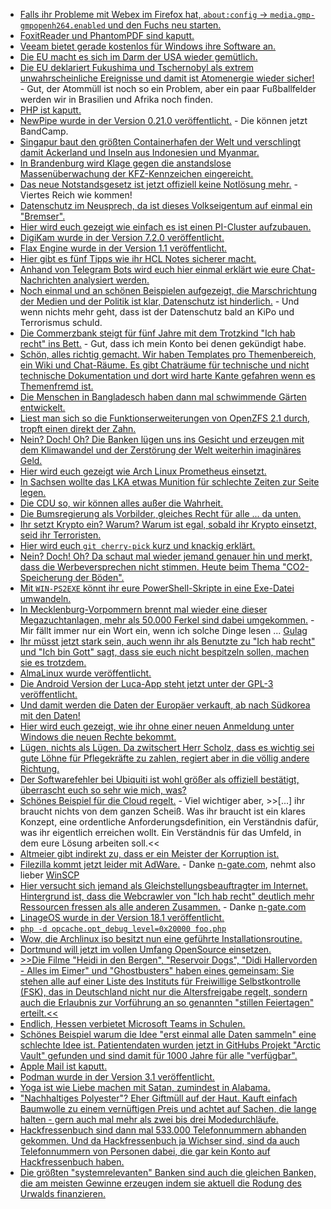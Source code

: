 * [Falls ihr Probleme mit Webex im Firefox hat, `about:config` -> `media.gmp-gmpopenh264.enabled` und den Fuchs neu starten.](https://odoepner.wordpress.com/2021/03/27/webex-web-client-in-firefox/)
* [FoxitReader und PhantomPDF sind kaputt.](https://www.borncity.com/blog/2021/03/28/schwachstellen-in-foxit-reader-und-phantom-pdf/)
* [Veeam bietet gerade kostenlos für Windows ihre Software an.](http://blog.nashcom.de/nashcomblog.nsf/dx/free-windows-workstation-backup-from-veeam.htm)
* [Die EU macht es sich im Darm der USA wieder gemütlich.](https://blog.fefe.de/?ts=9e9f10cb)
* [Die EU deklariert Fukushima und Tschernobyl als extrem unwahrscheinliche Ereignisse und damit ist Atomenergie wieder sicher!](https://blog.fefe.de/?ts=9e9f7b3b) - Gut, der Atommüll ist noch so ein Problem, aber ein paar Fußballfelder werden wir in Brasilien und Afrika noch finden.
* [PHP ist kaputt.](https://blog.fefe.de/?ts=9e9f467b)
* [NewPipe wurde in der Version 0.21.0 veröffentlicht.](https://newpipe.net/blog/pinned/release/newpipe-0.21.0-released/) - Die können jetzt BandCamp.
* [Singapur baut den größten Containerhafen der Welt und verschlingt damit Ackerland und Inseln aus Indonesien und Myanmar.](https://netzfrauen.org/2021/03/29/singapur-2/)
* [In Brandenburg wird Klage gegen die anstandslose Massenüberwachung der KFZ-Kennzeichen eingereicht.](https://netzpolitik.org/2021/verfassungsbeschwerde-kennzeichen-ueberwachung-in-brandenburg-steht-auf-der-kippe/)
* [Das neue Notstandsgesetz ist jetzt offiziell keine Notlösung mehr.](https://verfassungsblog.de/corona-dauerrecht/) - Viertes Reich wie kommen!
* [Datenschutz im Neusprech, da ist dieses Volkseigentum auf einmal ein "Bremser".](https://www.kuketz-blog.de/der-datenschutz-als-willkommener-buhmann-in-der-pandemie/)
* [Hier wird euch gezeigt wie einfach es ist einen PI-Cluster aufzubauen.](https://opensource.com/article/21/3/raspberry-pi-cluster)
* [DigiKam wurde in der Version 7.2.0 veröffentlicht.](https://lwn.net/Articles/850932/rss)
* [Flax Engine wurde in der Version 1.1 veröffentlicht.](https://www.phoronix.com/scan.php?page=news_item&px=Flax-Engine-1.1.6217)
* [Hier gibt es fünf Tipps wie ihr HCL Notes sicherer macht.](https://www.panagenda.com/2021/03/top-5-best-practices-for-your-hcl-notes-security/)
* [Anhand von Telegram Bots wird euch hier einmal erklärt wie eure Chat-Nachrichten analysiert werden.](https://verfassungsblog.de/eye-of-god/)
* [Noch einmal und an schönen Beispielen aufgezeigt, die Marschrichtung der Medien und der Politik ist klar, Datenschutz ist hinderlich.](https://www.kuketz-blog.de/kommentar-der-datenschutz-als-suendenbock-in-der-corona-pandemie/) - Und wenn nichts mehr geht, dass ist der Datenschutz bald an KiPo und Terrorismus schuld.
* [Die Commerzbank steigt für fünf Jahre mit dem Trotzkind "Ich hab recht" ins Bett.](https://www.kuketz-blog.de/commmerzbank-steigt-mit-google-ins-bett/) - Gut, dass ich mein Konto bei denen gekündigt habe.
* [Schön, alles richtig gemacht. Wir haben Templates pro Themenbereich, ein Wiki und Chat-Räume. Es gibt Chaträume für technische und nicht technische Dokumentation und dort wird harte Kante gefahren wenn es Themenfremd ist.](https://opensource.com/article/21/3/devops-documentation)
* [Die Menschen in Bangladesch haben dann mal schwimmende Gärten entwickelt.](https://netzfrauen.org/2021/03/30/bangladesh/)
* [Liest man sich so die Funktionserweiterungen von OpenZFS 2.1 durch, tropft einen direkt der Zahn.](https://www.phoronix.com/scan.php?page=news_item&px=OpenZFS-2.1-rc1-Released)
* [Nein? Doch! Oh? Die Banken lügen uns ins Gesicht und erzeugen mit dem Klimawandel und der Zerstörung der Welt weiterhin imaginäres Geld.](https://www.sonnenseite.com/de/wirtschaft/das-schmutzige-finanzgeschaeft-der-banken/)
* [Hier wird euch gezeigt wie Arch Linux Prometheus einsetzt.](https://vdwaa.nl/arch-prometheus-monitoring.html)
* [In Sachsen wollte das LKA etwas Munition für schlechte Zeiten zur Seite legen.](https://blog.fefe.de/?ts=9e9db46b)
* [Die CDU so, wir können alles außer die Wahrheit.](https://blog.fefe.de/?ts=9e9dced7)
* [Die Bumsregierung als Vorbilder, gleiches Recht für alle ... da unten.](https://blog.fefe.de/?ts=9e9c16b2)
* [Ihr setzt Krypto ein? Warum? Warum ist egal, sobald ihr Krypto einsetzt, seid ihr Terroristen.](https://blog.fefe.de/?ts=9e9c15d2)
* [Hier wird euch `git cherry-pick` kurz und knackig erklärt.](https://opensource.com/article/21/3/git-cherry-pick)
* [Nein? Doch! Oh? Da schaut mal wieder jemand genauer hin und merkt, dass die Werbeversprechen nicht stimmen. Heute beim Thema "CO2-Speicherung der Böden".](https://www.sonnenseite.com/de/umwelt/die-meisten-boeden-koennen-weniger-co2-speichern-als-gedacht/)
* [Mit `WIN-PS2EXE` könnt ihr eure PowerShell-Skripte in eine Exe-Datei umwandeln.](https://4sysops.com/archives/convert-a-powershell-script-into-an-exe-with-ps2exe-and-win-ps2exe/)
* [In Mecklenburg-Vorpommern brennt mal wieder eine dieser Megazuchtanlagen, mehr als 50.000 Ferkel sind dabei umgekommen.](https://netzfrauen.org/2021/03/31/megazuchtanlagen/) - Mir fällt immer nur ein Wort ein, wenn ich solche Dinge lesen ... [Gulag](https://de.wikipedia.org/wiki/Gulag)
* [Ihr müsst jetzt stark sein, auch wenn ihr als Benutzte zu "Ich hab recht" und "Ich bin Gott" sagt, dass sie euch nicht bespitzeln sollen, machen sie es trotzdem.](https://www.kuketz-blog.de/paper-zeigt-ios-als-auch-google-android-uebertragen-trotz-opt-out-telemetrie-daten/)
* [AlmaLinux wurde veröffentlicht.](https://www.phoronix.com/scan.php?page=news_item&px=Alma-Linux-Download-Now)
* [Die Android Version der Luca-App steht jetzt unter der GPL-3 veröffentlicht.](https://netzpolitik.org/2021/mfg-gpl-die-fantastische-lizenz-der-luca-app/)
* [Und damit werden die Daten der Europäer verkauft, ab nach Südkorea mit den Daten!](https://netzpolitik.org/2021/datenschutz-suedkorea-und-eu-bringen-freien-datenverkehr-auf-den-weg/)
* [Hier wird euch gezeigt, wie ihr ohne einer neuen Anmeldung unter Windows die neuen Rechte bekommt.](https://www.windowspro.de/wolfgang-sommergut/mitgliedschaften-ad-gruppen-ohne-neustart-abmelden-aktualisieren)
* [Lügen, nichts als Lügen. Da zwitschert Herr Scholz, dass es wichtig sei gute Löhne für Pflegekräfte zu zahlen, regiert aber in die völlig andere Richtung.](https://blog.fefe.de/?ts=9e9bb741)
* [Der Softwarefehler bei Ubiquiti ist wohl größer als offiziell bestätigt, überrascht euch so sehr wie mich, was?](https://www.bleepingcomputer.com/news/security/ubiquiti-cyberattack-may-be-far-worse-than-originally-disclosed/)
* [Schönes Beispiel für die Cloud regelt.](https://blog.fefe.de/?ts=9e9b5d92) - Viel wichtiger aber, >>[...] ihr braucht nichts von dem ganzen Scheiß. Was ihr braucht ist ein klares Konzept, eine ordentliche Anforderungsdefinition, ein Verständnis dafür, was ihr eigentlich erreichen wollt. Ein Verständnis für das Umfeld, in dem eure Lösung arbeiten soll.<<
* [Altmeier gibt indirekt zu, dass er ein Meister der Korruption ist.](https://blog.fefe.de/?ts=9e9b54bb)
* [Filezilla kommt jetzt leider mit AdWare.](https://twitter.com/nixcraft/status/1375389973742948355) - Danke [n-gate.com](http://n-gate.com/hackernews/2021/03/31/0/), nehmt also lieber [WinSCP](https://winscp.net/)
* [Hier versucht sich jemand als Gleichstellungsbeauftragter im Internet. Hintergrund ist, dass die Webcrawler von "Ich hab recht" deutlich mehr Ressourcen fressen als alle anderen Zusammen.](https://knuckleheads.club/) - Danke [n-gate.com](http://n-gate.com/hackernews/2021/03/31/0/)
* [LinageOS wurde in der Version 18.1 veröffentlicht.](https://lineageos.org/Changelog-25/)
* [`php -d opcache.opt_debug_level=0x20000 foo.php`](https://php.watch/articles/php-zend-engine-special-inlined-functions)
* [Wow, die Archlinux iso besitzt nun eine geführte Installationsroutine.](https://archlinux.org/news/installation-medium-with-installer/)
* [Dortmund will jetzt im vollen Umfang OpenSource einsetzen.](https://www.borncity.com/blog/2021/04/02/dortmund-goes-open-source/)
* [>>Die Filme "Heidi in den Bergen", "Reservoir Dogs", "Didi Hallervorden - Alles im Eimer" und "Ghostbusters" haben eines gemeinsam: Sie stehen alle auf einer Liste des Instituts für Freiwillige Selbstkontrolle (FSK), das in Deutschland nicht nur die Altersfreigabe regelt, sondern auch die Erlaubnis zur Vorführung an so genannten "stillen Feiertagen" erteilt.<<](https://www.patrick-breyer.de/filmzensur-am-karfreitag-religioese-bevormundung-nicht-mehr-zeitgemaess/)
* [Endlich, Hessen verbietet Microsoft Teams in Schulen.](https://www.borncity.com/blog/2021/04/02/datenschutzbeauftragter-verkndet-aus-fr-teams-an-hessens-schulen/)
* [Schönes Beispiel warum die Idee "erst einmal alle Daten sammeln" eine schlechte Idee ist. Patientendaten wurden jetzt in GitHubs Projekt "Arctic Vault" gefunden und sind damit für 1000 Jahre für alle "verfügbar".](https://www.bleepingcomputer.com/news/security/github-arctic-vault-captures-leaked-patient-medical-data-for-1-000-years/)
* [Apple Mail ist kaputt.](https://mikko-kenttala.medium.com/zero-click-vulnerability-in-apples-macos-mail-59e0c14b106c)
* [Podman wurde in der Version 3.1 veröffentlicht.](https://podman.io/releases/2021/04/02/podman-release-v3.1.0.html)
* [Yoga ist wie Liebe machen mit Satan, zumindest in Alabama.](https://www.insider.com/alabama-upholds-ban-on-yoga-in-schools-citing-hindu-influence-2021-4)
* ["Nachhaltiges Polyester"? Eher Giftmüll auf der Haut. Kauft einfach Baumwolle zu einem vernüftigen Preis und achtet auf Sachen, die lange halten - gern auch mal mehr als zwei bis drei Modedurchläufe.](https://netzfrauen.org/2021/04/03/fashion-3/)
* [Hackfressenbuch sind dann mal 533.000 Telefonnummern abhanden gekommen. Und da Hackfressenbuch ja Wichser sind, sind da auch Telefonnummern von Personen dabei, die gar kein Konto auf Hackfressenbuch haben.](https://www.bleepingcomputer.com/news/security/533-million-facebook-users-phone-numbers-leaked-on-hacker-forum/)
* [Die größten "systemrelevanten" Banken sind auch die gleichen Banken, die am meisten Gewinne erzeugen indem sie aktuell die Rodung des Urwalds finanzieren.](https://netzfrauen.org/2021/04/02/banks/)
